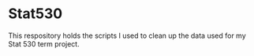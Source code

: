 # Stat530
This respository holds the scripts I used to clean up the data used for my Stat 530 term project.
